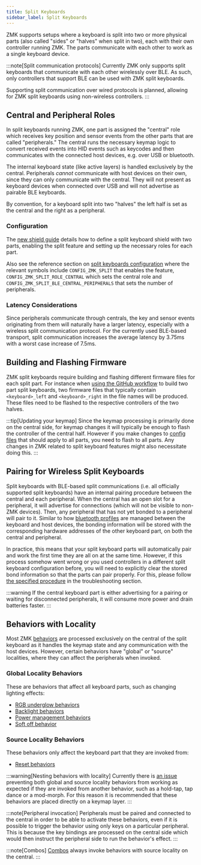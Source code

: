 ```yaml
---
title: Split Keyboards
sidebar_label: Split Keyboards
---
```


ZMK supports setups where a keyboard is split into two or more physical parts (also called "sides" or "halves" when split in two), each with their own controller running ZMK. The parts communicate with each other to work as a single keyboard device.

:::note[Split communication protocols]
Currently ZMK only supports split keyboards that communicate with each other wirelessly over BLE.
As such, only controllers that support BLE can be used with ZMK split keyboards.

Supporting split communication over wired protocols is planned, allowing for ZMK split keyboards using non-wireless controllers.
:::

## Central and Peripheral Roles

In split keyboards running ZMK, one part is assigned the "central" role which receives key position and sensor events from the other parts that are called "peripherals."
The central runs the necessary keymap logic to convert received events into HID events such as keycodes and then communicates with the connected host devices, e.g. over USB or bluetooth.

The internal keyboard state (like active layers) is handled exclusively by the central.
Peripherals _cannot_ communicate with host devices on their own, since they can only communicate with the central.
They will not present as keyboard devices when connected over USB and will not advertise as pairable BLE keyboards.

By convention, for a keyboard split into two "halves" the left half is set as the central and the right as a peripheral.

### Configuration

The [new shield guide](../development/new-shield.mdx) details how to define a split keyboard shield with two parts, enabling the split feature and setting up the necessary roles for each part.

Also see the reference section on [split keyboards configuration](../config/system.md#split-keyboards) where the relevant symbols include `CONFIG_ZMK_SPLIT` that enables the feature, `CONFIG_ZMK_SPLIT_ROLE_CENTRAL` which sets the central role and `CONFIG_ZMK_SPLIT_BLE_CENTRAL_PERIPHERALS` that sets the number of peripherals.

### Latency Considerations

Since peripherals communicate through centrals, the key and sensor events originating from them will naturally have a larger latency, especially with a wireless split communication protocol.
For the currently used BLE-based transport, split communication increases the average latency by 3.75ms with a worst case increase of 7.5ms.

## Building and Flashing Firmware

ZMK split keyboards require building and flashing different firmware files for each split part.
For instance when [using the GitHub workflow](../user-setup.mdx) to build two part split keyboards, two firmware files that typically contain `<keyboard>_left` and `<keyboard>_right` in the file names will be produced.
These files need to be flashed to the respective controllers of the two halves.

:::tip[Updating your keymap]
Since the keymap processing is primarily done on the central side, for keymap changes it will typically be enough to flash the controller of the central half.
However if you make changes to [config files](../config/index.md) that should apply to all parts, you need to flash to all parts.
Any changes in ZMK related to split keyboard features might also necessitate doing this.
:::

## Pairing for Wireless Split Keyboards

Split keyboards with BLE-based split communications (i.e. all officially supported split keyboards) have an internal pairing procedure between the central and each peripheral.
When the central has an open slot for a peripheral, it will advertise for connections (which will not be visible to non-ZMK devices).
Then, any peripheral that has not yet bonded to a peripheral will pair to it.
Similar to how [bluetooth profiles](bluetooth.md) are managed between the keyboard and host devices, the bonding information will be stored with the corresponding hardware addresses of the other keyboard part, on both the central and peripheral.

In practice, this means that your split keyboard parts will automatically pair and work the first time they are all on at the same time.
However, if this process somehow went wrong or you used controllers in a different split keyboard configuration before, you will need to explicitly clear the stored bond information so that the parts can pair properly.
For this, please follow [the specified procedure](../troubleshooting/connection-issues.mdx#split-keyboard-halves-unable-to-pair) in the troubleshooting section.

:::warning
If the central keyboard part is either advertising for a pairing or waiting for disconnected peripherals, it will consume more power and drain batteries faster.
:::

## Behaviors with Locality

Most ZMK [behaviors](../behaviors/index.mdx) are processed exclusively on the central of the split keyboard as it handles the keymap state and any communication with the host devices.
However, certain behaviors have "global" or "source" localities, where they can affect the peripherals when invoked.

### Global Locality Behaviors

These are behaviors that affect all keyboard parts, such as changing lighting effects:

- [RGB underglow behaviors](../behaviors/underglow.md)
- [Backlight behaviors](../behaviors/backlight.md)
- [Power management behaviors](../behaviors/power.md)
- [Soft off behavior](../behaviors/soft-off.md)

### Source Locality Behaviors

These behaviors only affect the keyboard part that they are invoked from:

- [Reset behaviors](../behaviors/reset.md)

:::warning[Nesting behaviors with locality]
Currently there is [an issue](https://github.com/zmkfirmware/zmk/issues/1494) preventing both global and source locality behaviors from working as expected if they are invoked from another behavior, such as a hold-tap, tap dance or a mod-morph.
For this reason it is recommended that these behaviors are placed directly on a keymap layer.
:::

:::note[Peripheral invocation]
Peripherals must be paired and connected to the central in order to be able to activate these behaviors, even if it is possible to trigger the behavior using only keys on a particular peripheral.
This is because the key bindings are processed on the central side which would then instruct the peripheral side to run the behavior's effect.
:::

:::note[Combos]
[Combos](combos.md) always invoke behaviors with source locality on the central.
:::
